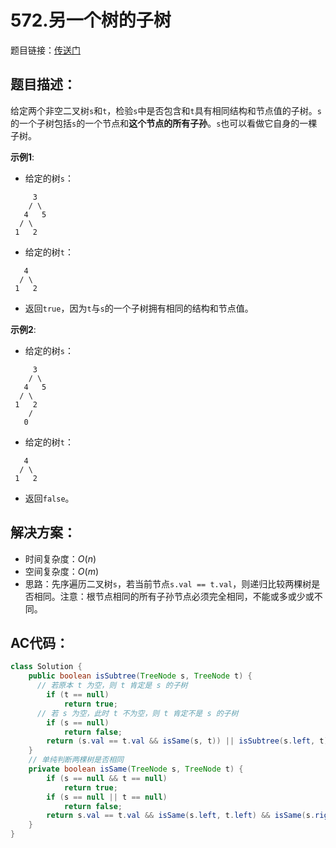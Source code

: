 # 572.另一个树的子树
题目链接：[传送门](https://leetcode-cn.com/problems/subtree-of-another-tree/)

## 题目描述：
给定两个非空二叉树`s`和`t`，检验`s`中是否包含和`t`具有相同结构和节点值的子树。`s`的一个子树包括`s`的一个节点和**这个节点的所有子孙**。`s`也可以看做它自身的一棵子树。

**示例1**:
- 给定的树`s`：

```
     3
    / \
   4   5
  / \
 1   2
```

- 给定的树`t`：

```
   4 
  / \
 1   2
```

- 返回`true`，因为`t`与`s`的一个子树拥有相同的结构和节点值。

**示例2**:
- 给定的树`s`：

```
     3
    / \
   4   5
  / \
 1   2
    /
   0
```

- 给定的树`t`：

```
   4 
  / \
 1   2
```

- 返回`false`。

## 解决方案：
- 时间复杂度：$O(n)$
- 空间复杂度：$O(m)$
- 思路：先序遍历二叉树`s`，若当前节点`s.val == t.val`，则递归比较两棵树是否相同。注意：根节点相同的所有子孙节点必须完全相同，不能或多或少或不同。

## AC代码：
```java
class Solution {
	public boolean isSubtree(TreeNode s, TreeNode t) {
      // 若原本 t 为空，则 t 肯定是 s 的子树
		if (t == null) 
			return true;
      // 若 s 为空，此时 t 不为空，则 t 肯定不是 s 的子树
		if (s == null) 
			return false;
		return (s.val == t.val && isSame(s, t)) || isSubtree(s.left, t) || isSubtree(s.right, t);
	}
    // 单纯判断两棵树是否相同
	private boolean isSame(TreeNode s, TreeNode t) {
		if (s == null && t == null)
			return true;
		if (s == null || t == null)
			return false;
		return s.val == t.val && isSame(s.left, t.left) && isSame(s.right, t.right);
	}
}
```
